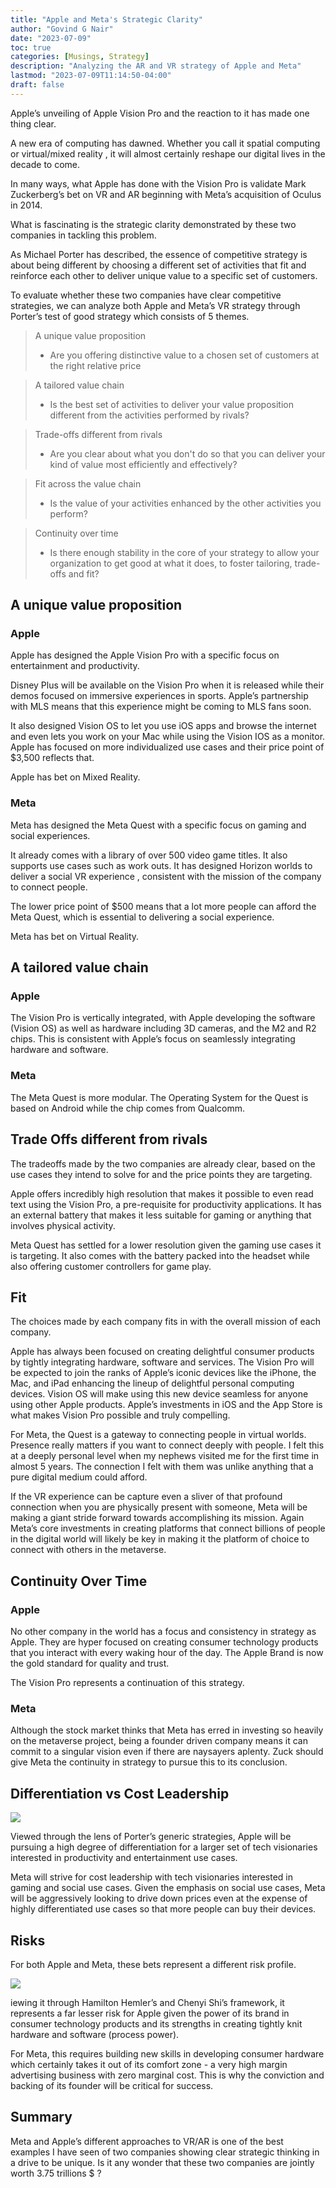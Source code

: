```yaml
---
title: "Apple and Meta's Strategic Clarity"
author: "Govind G Nair"
date: "2023-07-09"
toc: true
categories: [Musings, Strategy]
description: "Analyzing the AR and VR strategy of Apple and Meta"
lastmod: "2023-07-09T11:14:50-04:00"
draft: false
---
```


Apple’s unveiling of Apple Vision Pro and the reaction to it has made one thing clear.

A new era of computing has dawned. Whether you call it spatial computing or virtual/mixed reality , it will almost certainly reshape our digital lives in the decade to come.

In many ways, what Apple has done with the Vision Pro is validate Mark Zuckerberg’s bet on VR and AR beginning with Meta’s acquisition of Oculus in 2014.

What is fascinating is the strategic clarity demonstrated by these two companies in tackling this problem.

As Michael Porter has described, the essence of competitive strategy is about being different by choosing a different set of activities that fit and reinforce each other to deliver unique value to a specific set of customers.

To evaluate whether these two companies have clear competitive strategies, we can analyze both Apple and Meta’s VR strategy through Porter’s test of good strategy which consists of 5 themes.

> A unique value proposition
>
> -   Are you offering distinctive value to a chosen set of customers at the right relative price

> A tailored value chain
>
> -   Is the best set of activities to deliver your value proposition different from the activities performed by rivals?

> Trade-offs different from rivals
>
> -   Are you clear about what you don't do so that you can deliver your kind of value most efficiently and effectively?

> Fit across the value chain
>
> -   Is the value of your activities enhanced by the other activities you perform?

> Continuity over time
>
> -   Is there enough stability in the core of your strategy to allow your organization to get good at what it does, to foster tailoring, trade-offs and fit?

## A unique value proposition

### Apple

Apple has designed the Apple Vision Pro with a specific focus on entertainment and productivity.

Disney Plus will be available on the Vision Pro when it is released while their demos focused on immersive experiences in sports. Apple’s partnership with MLS means that this experience might be coming to MLS fans soon.

It also designed Vision OS to let you use iOS apps and browse the internet and even lets you work on your Mac while using the Vision IOS as a monitor. Apple has focused on more individualized use cases and their price point of \$3,500 reflects that.

Apple has bet on Mixed Reality.

### Meta

Meta has designed the Meta Quest with a specific focus on gaming and social experiences.

It already comes with a library of over 500 video game titles. It also supports use cases such as work outs. It has designed Horizon worlds to deliver a social VR experience , consistent with the mission of the company to connect people.

The lower price point of \$500 means that a lot more people can afford the Meta Quest, which is essential to delivering a social experience.

Meta has bet on Virtual Reality.

## A tailored value chain

### Apple

The Vision Pro is vertically integrated, with Apple developing the software (Vision OS) as well as hardware including 3D cameras, and the M2 and R2 chips. This is consistent with Apple’s focus on seamlessly integrating hardware and software.

### Meta

The Meta Quest is more modular. The Operating System for the Quest is based on Android while the chip comes from Qualcomm.

## Trade Offs different from rivals

The tradeoffs made by the two companies are already clear, based on the use cases they intend to solve for and the price points they are targeting.

Apple offers incredibly high resolution that makes it possible to even read text using the Vision Pro, a pre-requisite for productivity applications. It has an external battery that makes it less suitable for gaming or anything that involves physical activity.

Meta Quest has settled for a lower resolution given the gaming use cases it is targeting. It also comes with the battery packed into the headset while also offering customer controllers for game play.

## Fit

The choices made by each company fits in with the overall mission of each company.

Apple has always been focused on creating delightful consumer products by tightly integrating hardware, software and services. The Vision Pro will be expected to join the ranks of Apple’s iconic devices like the iPhone, the Mac, and iPad enhancing the lineup of delightful personal computing devices. Vision OS will make using this new device seamless for anyone using other Apple products. Apple’s investments in iOS and the App Store is what makes Vision Pro possible and truly compelling.

For Meta, the Quest is a gateway to connecting people in virtual worlds. Presence really matters if you want to connect deeply with people. I felt this at a deeply personal level when my nephews visited me for the first time in almost 5 years. The connection I felt with them was unlike anything that a pure digital medium could afford.

If the VR experience can be capture even a sliver of that profound connection when you are physically present with someone, Meta will be making a giant stride forward towards accomplishing its mission. Again Meta’s core investments in creating platforms that connect billions of people in the digital world will likely be key in making it the platform of choice to connect with others in the metaverse.

## Continuity Over Time

### Apple

No other company in the world has a focus and consistency in strategy as Apple. They are hyper focused on creating consumer technology products that you interact with every waking hour of the day. The Apple Brand is now the gold standard for quality and trust.

The Vision Pro represents a continuation of this strategy.

### Meta

Although the stock market thinks that Meta has erred in investing so heavily on the metaverse project, being a founder driven company means it can commit to a singular vision even if there are naysayers aplenty. Zuck should give Meta the continuity in strategy to pursue this to its conclusion.

## Differentiation vs Cost Leadership

![](images/image1.png)

Viewed through the lens of Porter’s generic strategies, Apple will be pursuing a high degree of differentiation for a larger set of tech visionaries interested in productivity and entertainment use cases.

Meta will strive for cost leadership with tech visionaries interested in gaming and social use cases. Given the emphasis on social use cases, Meta will be aggressively looking to drive down prices even at the expense of highly differentiated use cases so that more people can buy their devices.

## Risks

For both Apple and Meta, these bets represent a different risk profile.

![](images/image2.png)

iewing it through Hamilton Hemler’s and Chenyi Shi’s framework, it represents a far lesser risk for Apple given the power of its brand in consumer technology products and its strengths in creating tightly knit hardware and software (process power).

For Meta, this requires building new skills in developing consumer hardware which certainly takes it out of its comfort zone - a very high margin advertising business with zero marginal cost. This is why the conviction and backing of its founder will be critical for success.

## Summary

Meta and Apple’s different approaches to VR/AR is one of the best examples I have seen of two companies showing clear strategic thinking in a drive to be unique. Is it any wonder that these two companies are jointly worth 3.75 trillions \$ ?
